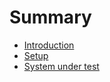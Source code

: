 # Summary

* [Introduction](README.md)
* [Setup](virtual-machine.md)
* [System under test](cypressio.md)

